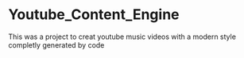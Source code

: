 # Youtube_Content_Engine
This was a project to creat youtube music videos with a modern style completly generated by code
